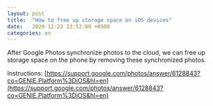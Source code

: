 ```yaml
---
layout: post
title:  "How to free up storage space on iOS devices"
date:   2020-12-23 13:52:00 +0900
categories: en
---
```


After Google Photos synchronize photos to the cloud, we can free up storage space on the phone by removing these synchronized photos.  

Instructions:
[https://support.google.com/photos/answer/6128843?co=GENIE.Platform%3DiOS&hl=en](https://support.google.com/photos/answer/6128843?co=GENIE.Platform%3DiOS&hl=en)  
